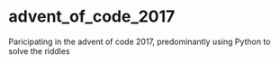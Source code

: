 # advent_of_code_2017
Paricipating in the advent of code 2017, predominantly using Python to solve the riddles
